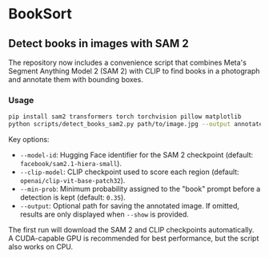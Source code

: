 # BookSort

## Detect books in images with SAM 2

The repository now includes a convenience script that combines Meta's Segment Anything Model 2 (SAM 2) with CLIP to find books in a photograph and annotate them with bounding boxes.

### Usage

```bash
pip install sam2 transformers torch torchvision pillow matplotlib
python scripts/detect_books_sam2.py path/to/image.jpg --output annotated.png --show
```

Key options:

- `--model-id`: Hugging Face identifier for the SAM 2 checkpoint (default: `facebook/sam2.1-hiera-small`).
- `--clip-model`: CLIP checkpoint used to score each region (default: `openai/clip-vit-base-patch32`).
- `--min-prob`: Minimum probability assigned to the "book" prompt before a detection is kept (default: `0.35`).
- `--output`: Optional path for saving the annotated image. If omitted, results are only displayed when `--show` is provided.

The first run will download the SAM 2 and CLIP checkpoints automatically. A CUDA-capable GPU is recommended for best performance, but the script also works on CPU.
